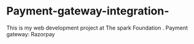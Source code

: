 # Payment-gateway-integration-
This is my web development project at The spark Foundation . 
Payment gateway: Razorpay
